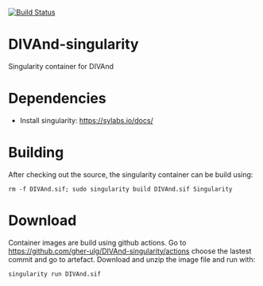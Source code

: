 [![Build Status](https://github.com/gher-ulg/DIVAnd-singularity/workflows/Singularity%20Build/badge.svg)](https://github.com/gher-ulg/DIVAnd-singularity/actions?query=workflow%3A%22Singularity+Build%22)

# DIVAnd-singularity
Singularity container for DIVAnd


# Dependencies

* Install singularity: https://sylabs.io/docs/

# Building

After checking out the source, the singularity container can be build using:

```
rm -f DIVAnd.sif; sudo singularity build DIVAnd.sif Singularity
```

# Download

Container images are build using github actions.
Go to https://github.com/gher-ulg/DIVAnd-singularity/actions choose the lastest commit and go to artefact.
Download and unzip the image file and run with:

```bash
singularity run DIVAnd.sif
```
